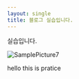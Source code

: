 ```yaml
---
layout: single
title: 블로그 실습입니다.
---
```


실습입니다.

![SamplePicture7](C:\Users\rch\Desktop\대학관련\github\Ryuchanghoon-github-blog\Ryuchanghoon.github.io\images\2023-02-12-BlogPractice\SamplePicture7-1676213416414-2.jpg)

hello this is pratice
